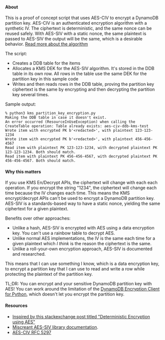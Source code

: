 #### About
This is a proof of concept script that uses AES-CIV to encrypt a DynamoDB partition key. AES-CIV is an authenticated encryption algorithm with a synthetic IV. The ciphertext is deterministic, and the same nonce can be reused safely. With AES-SIV with a static nonce, the same plaintext is passed to AES-SIV the output will be the same, which is a desirable behavior. [Read more about the algorithm](https://connect2id.com/blog/deterministic-encryption-with-aes-siv)

The script:
- Creates a DDB table for the items
- Allocates a KMS DEK for the AES-SIV algorithm. It's stored in the DDB table in its own row. All rows in the table use the same DEK for the partition key in this sample code
- Writes and then reads rows in the DDB table, proving the partition key ciphertext is the same by encrypting and then decrypting the partition key several times.

Sample output:
```text
% python3 kms_partition_key_encryption.py  
Making the DDB table in case it doesn't exist.
An error occurred (ResourceInUseException) when calling the CreateTable operation: Table already exists: aes-civ-ddb-kms-test
Wrote item with encrypted PK b'<redacted>', with plaintext 123-123-1234
Wrote item with encrypted PK b'<redacted>', with plaintext 456-456-4567
Read item with plaintext PK 123-123-1234, with decrypted plaintext PK 123-123-1234. Both should match.
Read item with plaintext PK 456-456-4567, with decrypted plaintext PK 456-456-4567. Both should match.
```

#### Why this matters
If you use KMS En/Decrypt APIs, the ciphertext will change with each each operation. If you encrypt the string "1234", the ciphertext will change each time because the IV changes each time. This means the KMS encrypt/decrypt APIs can't be used to encrypt a DynamoDB partition key. AES-SIV is a standards-based way to have a static nonce, yielding the same ciphertext for a given plaintext.

Benefits over other approaches:
- Unlike a hash, AES-SIV is encrypted with AES using a data encryption key. You can't use a rainbow table to decrypt AES.
- Unlike normal AES implementations, the IV is the same each time for a given plaintext which *I think* is the reason the ciphertext is the same.
- Unlike a roll-your-own encryption approach, AES-SIV is documented and researched.

This means that I can use something I know, which is a data encryption key, to encrypt a partition key that I can use to read and write a row while protecting the plaintext of the partition key.


TL;DR: You can encrypt and your sensitive DynamoDB partition key with AES! You can work around the limitation of the [DynamoDB Encryption Client for Python](https://docs.aws.amazon.com/dynamodb-encryption-client/latest/devguide/python.html), which doesn't let you encrypt the partition key.

#### Resources
- [Inspired by this stackexchange post titled "Deterministic Encryption using AES"](https://crypto.stackexchange.com/questions/68032/deterministic-encryption-using-aes)
- [Miscreant AES-SIV library documentation](https://github.com/miscreant/miscreant.py#api).
- [AES-CIV RFC 5297](https://tools.ietf.org/html/rfc5297)
